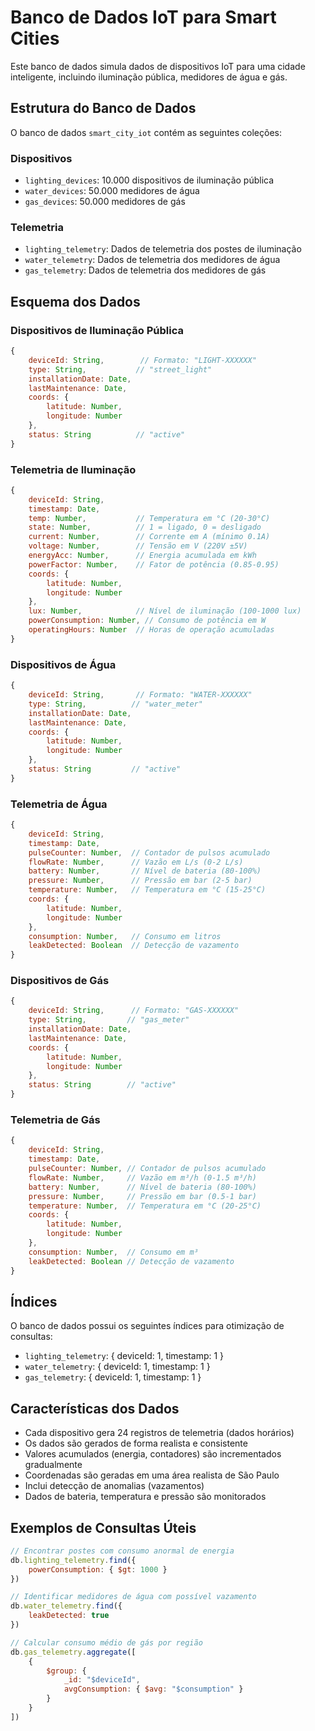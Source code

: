 # Banco de Dados IoT para Smart Cities

Este banco de dados simula dados de dispositivos IoT para uma cidade inteligente, incluindo iluminação pública, medidores de água e gás.

## Estrutura do Banco de Dados

O banco de dados `smart_city_iot` contém as seguintes coleções:

### Dispositivos
- `lighting_devices`: 10.000 dispositivos de iluminação pública
- `water_devices`: 50.000 medidores de água
- `gas_devices`: 50.000 medidores de gás

### Telemetria
- `lighting_telemetry`: Dados de telemetria dos postes de iluminação
- `water_telemetry`: Dados de telemetria dos medidores de água
- `gas_telemetry`: Dados de telemetria dos medidores de gás

## Esquema dos Dados

### Dispositivos de Iluminação Pública
```javascript
{
    deviceId: String,        // Formato: "LIGHT-XXXXXX"
    type: String,           // "street_light"
    installationDate: Date,
    lastMaintenance: Date,
    coords: {
        latitude: Number,
        longitude: Number
    },
    status: String          // "active"
}
```

### Telemetria de Iluminação
```javascript
{
    deviceId: String,
    timestamp: Date,
    temp: Number,           // Temperatura em °C (20-30°C)
    state: Number,          // 1 = ligado, 0 = desligado
    current: Number,        // Corrente em A (mínimo 0.1A)
    voltage: Number,        // Tensão em V (220V ±5V)
    energyAcc: Number,      // Energia acumulada em kWh
    powerFactor: Number,    // Fator de potência (0.85-0.95)
    coords: {
        latitude: Number,
        longitude: Number
    },
    lux: Number,            // Nível de iluminação (100-1000 lux)
    powerConsumption: Number, // Consumo de potência em W
    operatingHours: Number  // Horas de operação acumuladas
}
```

### Dispositivos de Água
```javascript
{
    deviceId: String,       // Formato: "WATER-XXXXXX"
    type: String,          // "water_meter"
    installationDate: Date,
    lastMaintenance: Date,
    coords: {
        latitude: Number,
        longitude: Number
    },
    status: String         // "active"
}
```

### Telemetria de Água
```javascript
{
    deviceId: String,
    timestamp: Date,
    pulseCounter: Number,  // Contador de pulsos acumulado
    flowRate: Number,      // Vazão em L/s (0-2 L/s)
    battery: Number,       // Nível de bateria (80-100%)
    pressure: Number,      // Pressão em bar (2-5 bar)
    temperature: Number,   // Temperatura em °C (15-25°C)
    coords: {
        latitude: Number,
        longitude: Number
    },
    consumption: Number,   // Consumo em litros
    leakDetected: Boolean  // Detecção de vazamento
}
```

### Dispositivos de Gás
```javascript
{
    deviceId: String,      // Formato: "GAS-XXXXXX"
    type: String,         // "gas_meter"
    installationDate: Date,
    lastMaintenance: Date,
    coords: {
        latitude: Number,
        longitude: Number
    },
    status: String        // "active"
}
```

### Telemetria de Gás
```javascript
{
    deviceId: String,
    timestamp: Date,
    pulseCounter: Number, // Contador de pulsos acumulado
    flowRate: Number,     // Vazão em m³/h (0-1.5 m³/h)
    battery: Number,      // Nível de bateria (80-100%)
    pressure: Number,     // Pressão em bar (0.5-1 bar)
    temperature: Number,  // Temperatura em °C (20-25°C)
    coords: {
        latitude: Number,
        longitude: Number
    },
    consumption: Number,  // Consumo em m³
    leakDetected: Boolean // Detecção de vazamento
}
```

## Índices

O banco de dados possui os seguintes índices para otimização de consultas:
- `lighting_telemetry`: { deviceId: 1, timestamp: 1 }
- `water_telemetry`: { deviceId: 1, timestamp: 1 }
- `gas_telemetry`: { deviceId: 1, timestamp: 1 }

## Características dos Dados

- Cada dispositivo gera 24 registros de telemetria (dados horários)
- Os dados são gerados de forma realista e consistente
- Valores acumulados (energia, contadores) são incrementados gradualmente
- Coordenadas são geradas em uma área realista de São Paulo
- Inclui detecção de anomalias (vazamentos)
- Dados de bateria, temperatura e pressão são monitorados

## Exemplos de Consultas Úteis

```javascript
// Encontrar postes com consumo anormal de energia
db.lighting_telemetry.find({
    powerConsumption: { $gt: 1000 }
})

// Identificar medidores de água com possível vazamento
db.water_telemetry.find({
    leakDetected: true
})

// Calcular consumo médio de gás por região
db.gas_telemetry.aggregate([
    {
        $group: {
            _id: "$deviceId",
            avgConsumption: { $avg: "$consumption" }
        }
    }
])
``` 